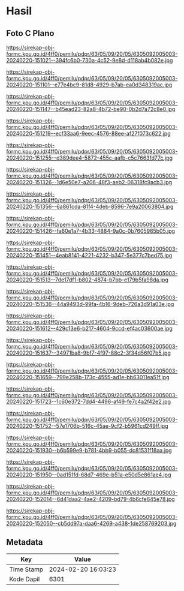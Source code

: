 # Hasil

## Foto C Plano

https://sirekap-obj-formc.kpu.go.id/4ff0/pemilu/pdpr/63/05/09/20/05/6305092005003-20240220-151021--394fc6b0-730a-4c52-9e8d-d118ab4b082e.jpg

https://sirekap-obj-formc.kpu.go.id/4ff0/pemilu/pdpr/63/05/09/20/05/6305092005003-20240220-151101--e77e4bc9-81d8-4929-b7ab-ea0d348319ac.jpg

https://sirekap-obj-formc.kpu.go.id/4ff0/pemilu/pdpr/63/05/09/20/05/6305092005003-20240220-151147--b45ead23-82a8-4b72-be90-0b2d7a72c8e0.jpg

https://sirekap-obj-formc.kpu.go.id/4ff0/pemilu/pdpr/63/05/09/20/05/6305092005003-20240220-151219--ecf33aa6-9eec-4576-88ee-af27f073c622.jpg

https://sirekap-obj-formc.kpu.go.id/4ff0/pemilu/pdpr/63/05/09/20/05/6305092005003-20240220-151255--d389dee4-5872-455c-aafb-c5c7663fd77c.jpg

https://sirekap-obj-formc.kpu.go.id/4ff0/pemilu/pdpr/63/05/09/20/05/6305092005003-20240220-151326--1d6e50e7-a206-48f3-aeb2-06318fc9acb3.jpg

https://sirekap-obj-formc.kpu.go.id/4ff0/pemilu/pdpr/63/05/09/20/05/6305092005003-20240220-151356--6a861cda-81f4-4deb-8596-7e9a20063804.jpg

https://sirekap-obj-formc.kpu.go.id/4ff0/pemilu/pdpr/63/05/09/20/05/6305092005003-20240220-151426--fa60e1a7-4b33-4884-9a0c-0b7605985b05.jpg

https://sirekap-obj-formc.kpu.go.id/4ff0/pemilu/pdpr/63/05/09/20/05/6305092005003-20240220-151451--4eab8141-4221-4232-b347-5e377c7bed75.jpg

https://sirekap-obj-formc.kpu.go.id/4ff0/pemilu/pdpr/63/05/09/20/05/6305092005003-20240220-151513--7de17df1-b802-4874-b7bb-e179b5fa98da.jpg

https://sirekap-obj-formc.kpu.go.id/4ff0/pemilu/pdpr/63/05/09/20/05/6305092005003-20240220-151536--44a9493d-99fa-4b16-9deb-726a3d91a03e.jpg

https://sirekap-obj-formc.kpu.go.id/4ff0/pemilu/pdpr/63/05/09/20/05/6305092005003-20240220-151612--429c13e6-b217-4604-9ccd-ef4ac03600ae.jpg

https://sirekap-obj-formc.kpu.go.id/4ff0/pemilu/pdpr/63/05/09/20/05/6305092005003-20240220-151637--34971ba8-9bf7-4f97-88c2-3f34d56f07b5.jpg

https://sirekap-obj-formc.kpu.go.id/4ff0/pemilu/pdpr/63/05/09/20/05/6305092005003-20240220-151659--799e258b-173c-4555-ad1e-bb63011ea51f.jpg

https://sirekap-obj-formc.kpu.go.id/4ff0/pemilu/pdpr/63/05/09/20/05/6305092005003-20240220-151723--1c60e372-7dd4-4496-af49-fe7c4a2f42e2.jpg

https://sirekap-obj-formc.kpu.go.id/4ff0/pemilu/pdpr/63/05/09/20/05/6305092005003-20240220-151752--57e1706b-516c-45ae-9cf2-b5961cd249ff.jpg

https://sirekap-obj-formc.kpu.go.id/4ff0/pemilu/pdpr/63/05/09/20/05/6305092005003-20240220-151930--b6b599e9-b781-4bb9-b055-dc81531f18aa.jpg

https://sirekap-obj-formc.kpu.go.id/4ff0/pemilu/pdpr/63/05/09/20/05/6305092005003-20240220-151950--0ad151fd-68d7-469e-b51a-e50d5e861ae4.jpg

https://sirekap-obj-formc.kpu.go.id/4ff0/pemilu/pdpr/63/05/09/20/05/6305092005003-20240220-152014--6d41daa2-4ae2-4209-bd79-4b6cfe645e78.jpg

https://sirekap-obj-formc.kpu.go.id/4ff0/pemilu/pdpr/63/05/09/20/05/6305092005003-20240220-152050--cb5dd97a-daa6-4269-a438-1de258769203.jpg


## Metadata

| Key        | Value               |
| ---------- | ------------------- |
| Time Stamp | 2024-02-20 16:03:23 |
| Kode Dapil | 6301                |



